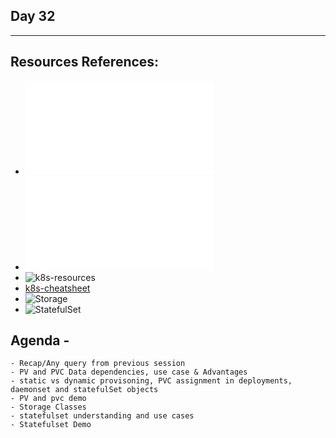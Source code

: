 ## Day 32
*************************************************************************************

## Resources References:
- ![Complete-Notes](../TrainingQueries-Agenda.txt)
- ![K8S-Contents](../K8S_DeepDive_Content.md)
- ![k8s-resources](../k8s_resources/)
- [k8s-cheatsheet](https://jamesdefabia.github.io/docs/user-guide/kubectl-cheatsheet/)
- ![Storage](../k8s_resources/10-Storage-pv-pvc/)
- ![StatefulSet](../k8s_resources/08-StatefulSet/)

## Agenda -
	- Recap/Any query from previous session
	- PV and PVC Data dependencies, use case & Advantages
	- static vs dynamic provisoning, PVC assignment in deployments, daemonset and statefulSet objects
	- PV and pvc demo
	- Storage Classes
	- statefulset understanding and use cases
	- Statefulset Demo